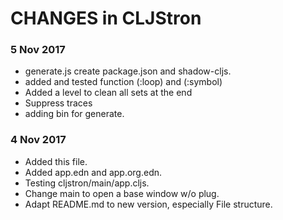 # CHANGES in CLJStron

### 5 Nov 2017
  * generate.js create package.json and shadow-cljs.
  * added and tested function (:loop) and (:symbol)
  * Added a level to clean all sets at the end
  * Suppress traces
  * adding bin for generate.
### 4 Nov 2017
  * Added this file.
  * Added app.edn and app.org.edn.
  * Testing cljstron/main/app.cljs.
  * Change main to open a base window w/o plug.
  * Adapt README.md to new version, especially File structure.
